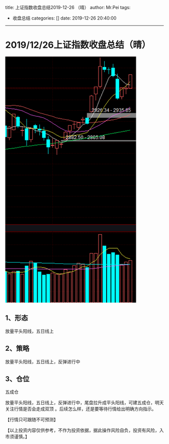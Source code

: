 title: 上证指数收盘总结2019-12-26 （晴）
author: Mr.Pei
tags:

  - 收盘总结
categories: []
date: 2019-12-26  20:40:00
---
# 2019/12/26上证指数收盘总结（晴）

![](https://github.com/Soros1990/markDownImages/blob/master/20191226203850.png?raw=true)

## 1、形态

放量平头阳线，五日线上

## 2、策略

放量平头阳线，五日线上，反弹进行中

## 3、仓位
五成仓

放量平头阳线，五日线上，反弹进行中，尾盘拉升成平头阳线，可建五成仓，明天关注行情是否会走成双顶 。后续怎么样，还是要等待行情给出明确方向指示。

【行情只可跟随不可预测】

【以上投资内容仅供参考，不作为投资依据，据此操作风险自负，投资有风险，入市须谨慎。】